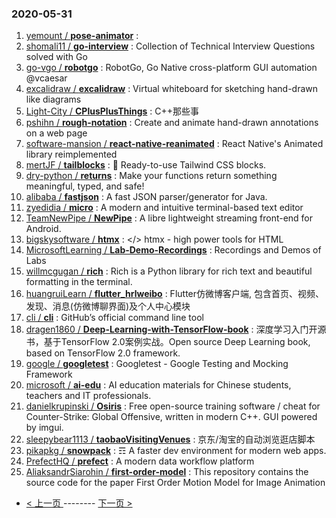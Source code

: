 ### 2020-05-31 
1. [
        yemount /
**pose-animator**](https://github.com/yemount/pose-animator) : 
1. [
        shomali11 /
**go-interview**](https://github.com/shomali11/go-interview) : Collection of Technical Interview Questions solved with Go
1. [
        go-vgo /
**robotgo**](https://github.com/go-vgo/robotgo) : RobotGo, Go Native cross-platform GUI automation @vcaesar
1. [
        excalidraw /
**excalidraw**](https://github.com/excalidraw/excalidraw) : Virtual whiteboard for sketching hand-drawn like diagrams
1. [
        Light-City /
**CPlusPlusThings**](https://github.com/Light-City/CPlusPlusThings) : C++那些事
1. [
        pshihn /
**rough-notation**](https://github.com/pshihn/rough-notation) : Create and animate hand-drawn annotations on a web page
1. [
        software-mansion /
**react-native-reanimated**](https://github.com/software-mansion/react-native-reanimated) : React Native's Animated library reimplemented
1. [
        mertJF /
**tailblocks**](https://github.com/mertJF/tailblocks) : 🎉 Ready-to-use Tailwind CSS blocks.
1. [
        dry-python /
**returns**](https://github.com/dry-python/returns) : Make your functions return something meaningful, typed, and safe!
1. [
        alibaba /
**fastjson**](https://github.com/alibaba/fastjson) : A fast JSON parser/generator for Java.
1. [
        zyedidia /
**micro**](https://github.com/zyedidia/micro) : A modern and intuitive terminal-based text editor
1. [
        TeamNewPipe /
**NewPipe**](https://github.com/TeamNewPipe/NewPipe) : A libre lightweight streaming front-end for Android.
1. [
        bigskysoftware /
**htmx**](https://github.com/bigskysoftware/htmx) : </> htmx - high power tools for HTML
1. [
        MicrosoftLearning /
**Lab-Demo-Recordings**](https://github.com/MicrosoftLearning/Lab-Demo-Recordings) : Recordings and Demos of Labs
1. [
        willmcgugan /
**rich**](https://github.com/willmcgugan/rich) : Rich is a Python library for rich text and beautiful formatting in the terminal.
1. [
        huangruiLearn /
**flutter_hrlweibo**](https://github.com/huangruiLearn/flutter_hrlweibo) : Flutter仿微博客户端, 包含首页、视频、发现、消息(仿微博聊界面)及个人中心模块
1. [
        cli /
**cli**](https://github.com/cli/cli) : GitHub’s official command line tool
1. [
        dragen1860 /
**Deep-Learning-with-TensorFlow-book**](https://github.com/dragen1860/Deep-Learning-with-TensorFlow-book) : 深度学习入门开源书，基于TensorFlow 2.0案例实战。Open source Deep Learning book, based on TensorFlow 2.0 framework.
1. [
        google /
**googletest**](https://github.com/google/googletest) : Googletest - Google Testing and Mocking Framework
1. [
        microsoft /
**ai-edu**](https://github.com/microsoft/ai-edu) : AI education materials for Chinese students, teachers and IT professionals.
1. [
        danielkrupinski /
**Osiris**](https://github.com/danielkrupinski/Osiris) : Free open-source training software / cheat for Counter-Strike: Global Offensive, written in modern C++. GUI powered by imgui.
1. [
        sleepybear1113 /
**taobaoVisitingVenues**](https://github.com/sleepybear1113/taobaoVisitingVenues) : 京东/淘宝的自动浏览逛店脚本
1. [
        pikapkg /
**snowpack**](https://github.com/pikapkg/snowpack) : ☶ A faster dev environment for modern web apps.
1. [
        PrefectHQ /
**prefect**](https://github.com/PrefectHQ/prefect) : A modern data workflow platform
1. [
        AliaksandrSiarohin /
**first-order-model**](https://github.com/AliaksandrSiarohin/first-order-model) : This repository contains the source code for the paper First Order Motion Model for Image Animation 

- [ < 上一页 ](https://github.com/able8/github-trending-daily-record/blob/master/2020-05-30.md) -------- [ 下一页 > ](https://github.com/able8/github-trending-daily-record/blob/master/2020-06-01.md)